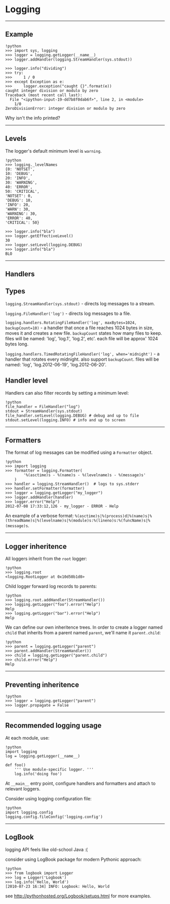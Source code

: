 # Logging

---

## Example

	!python
	>>> import sys, logging
	>>> logger = logging.getLogger(__name__)
	>>> logger.addHandler(logging.StreamHandler(sys.stdout))

	>>> logger.info("dividing")
	>>> try:
	>>>     1 / 0
	>>> except Exception as e:
	>>>     logger.exception("caught {}".format(e))
	caught integer division or modulo by zero
	Traceback (most recent call last):
	  File "<ipython-input-19-dd7b8f0dab6f>", line 2, in <module>
        1/0
	ZeroDivisionError: integer division or modulo by zero

Why isn't the info printed?

---

## Levels

The logger's default minimum level is `warning`.

	!python
	>>> logging._levelNames
	{0: 'NOTSET',
	10: 'DEBUG',
	20: 'INFO',
	30: 'WARNING',
	40: 'ERROR',
	50: 'CRITICAL',
	'NOTSET': 0,
	'DEBUG': 10,
	'INFO': 20,
	'WARN': 30,
	'WARNING': 30,
	'ERROR': 40,
	'CRITICAL': 50}

	>>> logger.info("bla")
	>>> logger.getEffectiveLevel()
	30
	>>> logger.setLevel(logging.DEBUG)
	>>> logger.info("bla")
	BLO

---

## Handlers

## Types

`logging.StreamHandler(sys.stdout)` - directs log messages to a stream.

`logging.FileHandler('log')` - directs log messages to a file.

`logging.handlers.RotatingFileHandler('log', maxBytes=1024, backupCount=10)` - a handler that once a file reaches 1024 bytes in size, moves it and creates a new file. `backupCount` states how many files to keep. files will be named: 'log', 'log.1', 'log.2', etc'. each file will be approx' 1024 bytes long.

`logging.handlers.TimedRotatingFileHandler('log', when='midnight')` - a handler that rotates every midnight. also support `backupCount`. files will be named: 'log', 'log.2012-06-19', 'log.2012-06-20'.

## Handler level

Handlers can also filter records by setting a minimum level:

	!python
	file_handler = FileHandler("log")
	stdout = StreamHandler(sys.stdout)
	file_handler.setLevel(logging.DEBUG) # debug and up to file
	stdout.setLevel(logging.INFO) # info and up to screen

---

## Formatters

The format of log messages can be modified using a `Formatter` object.

	!python
	>>> import logging
	>>> formatter = logging.Formatter(
			'%(asctime)s - %(name)s - %(levelname)s - %(message)s'
		)
	>>> handler = logging.StreamHandler()  # logs to sys.stderr
	>>> handler.setFormatter(formatter)
	>>> logger = logging.getLogger("my_logger")
	>>> logger.addHandler(handler)
	>>> logger.error("Help")
	2012-07-08 17:33:12,126 - my_logger - ERROR - Help

An example of a verbose format: `%(asctime)s|%(process)d|%(name)s|%(threadName)s|%(levelname)s|%(module)s:%(lineno)s:%(funcName)s|%(message)s`.

---

## Logger inheritence

All loggers inherit from the `root` logger:

	!python
	>>> logging.root
	<logging.RootLogger at 0x10d50b1d0>

Child logger forward log records to parents:

	!python
	>>> logging.root.addHandler(StreamHandler())
	>>> logging.getLogger("foo").error("Help")
	Help
	>>> logging.getLogger("bar").error("Help")
	Help

We can define our own inheritence trees. In order to create a logger named `child` that inherits from a parent named `parent`, we'll name it `parent.child`:

	!python
	>>> parent = logging.getLogger("parent")
	>>> parent.addHandler(StreamHandler())
	>>> child = logging.getLogger("parent.child")
	>>> child.error("Help")
	Help

---

## Preventing inheritence

	!python
	>>> logger = logging.getLogger("parent")
	>>> logger.propagate = False

---

## Recommended logging usage

At each module, use:

	!python
	import logging
	log = logging.getLogger(__name__)

	def foo()
		''' Use module-specific logger. '''
		log.info('doing foo')

At `__main__` entry point, configure handlers and formatters and attach to relevant loggers.

Consider using logging configuration file:

	!python
	import logging.config
	logging.config.fileConfig('logging.config')


---

## LogBook

logging API feels like old-school Java :(

consider using LogBook package for modern Pythonic approach:

	!python
	>>> from logbook import Logger
	>>> log = Logger('Logbook')
	>>> log.info('Hello, World')
	[2010-07-23 16:34] INFO: Logbook: Hello, World

see <http://pythonhosted.org/Logbook/setups.html> for more examples.
